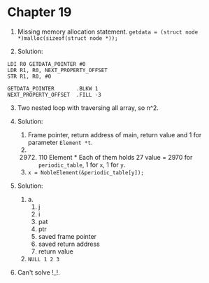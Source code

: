 # Chapter 19

1. Missing memory allocation statement.
    `getdata = (struct node *)malloc(sizeof(struct node *));`

2. Solution:
```assembly
LDI R0 GETDATA_POINTER #0
LDR R1, R0, NEXT_PROPERTY_OFFSET
STR R1, R0, #0

GETDATA_POINTER       .BLKW 1
NEXT_PROPERTY_OFFSET  .FILL -3
```

3. Two nested loop with traversing all array, so n^2.

4. Solution:

    1. Frame pointer, return address of main, return value and 1 for parameter `Element *t`.
    2. 2972. 110 Element * Each of them holds 27 value = 2970 for `periodic_table`, 1 for `x`, 1 for `y`.
    3. `x = NobleElement(&periodic_table[y]);`

5. Solution:
    1. a.
        1. j
        2. i
        3. pat
        4. ptr
        5. saved frame pointer
        6. saved return address
        7. return value
    2. `NULL 1 2 3`

6. Can't solve !_!.
